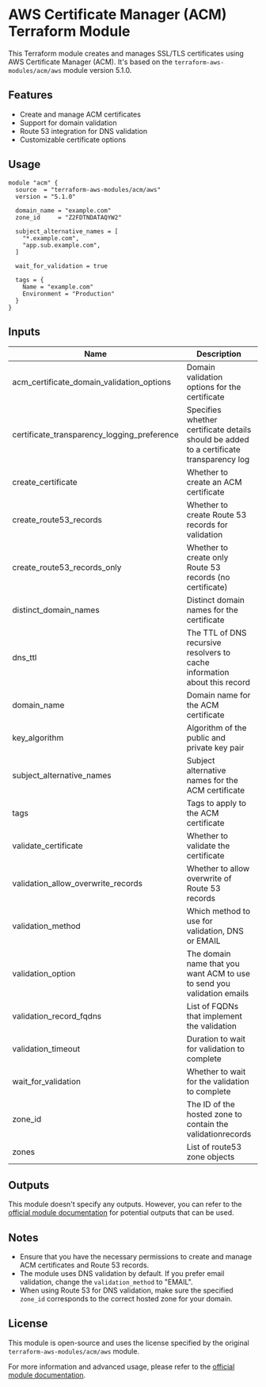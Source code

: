 # AWS Certificate Manager (ACM) Terraform Module

This Terraform module creates and manages SSL/TLS certificates using AWS Certificate Manager (ACM). It's based on the `terraform-aws-modules/acm/aws` module version 5.1.0.

## Features

- Create and manage ACM certificates
- Support for domain validation
- Route 53 integration for DNS validation
- Customizable certificate options

## Usage

```hcl
module "acm" {
  source  = "terraform-aws-modules/acm/aws"
  version = "5.1.0"

  domain_name = "example.com"
  zone_id     = "Z2FDTNDATAQYW2"

  subject_alternative_names = [
    "*.example.com",
    "app.sub.example.com",
  ]

  wait_for_validation = true

  tags = {
    Name = "example.com"
    Environment = "Production"
  }
}
```

## Inputs

| Name | Description | Type | Default | Required |
|------|-------------|------|---------|:--------:|
| acm_certificate_domain_validation_options | Domain validation options for the certificate | `any` | `null` | no |
| certificate_transparency_logging_preference | Specifies whether certificate details should be added to a certificate transparency log | `string` | `"ENABLED"` | no |
| create_certificate | Whether to create an ACM certificate | `bool` | `true` | no |
| create_route53_records | Whether to create Route 53 records for validation | `bool` | `true` | no |
| create_route53_records_only | Whether to create only Route 53 records (no certificate) | `bool` | `false` | no |
| distinct_domain_names | Distinct domain names for the certificate | `list(string)` | `[]` | no |
| dns_ttl | The TTL of DNS recursive resolvers to cache information about this record | `number` | `60` | no |
| domain_name | Domain name for the ACM certificate | `string` | `""` | yes |
| key_algorithm | Algorithm of the public and private key pair | `string` | `"RSA_2048"` | no |
| subject_alternative_names | Subject alternative names for the ACM certificate | `list(string)` | `[]` | no |
| tags | Tags to apply to the ACM certificate | `map(string)` | `{}` | no |
| validate_certificate | Whether to validate the certificate | `bool` | `true` | no |
| validation_allow_overwrite_records | Whether to allow overwrite of Route 53 records | `bool` | `true` | no |
| validation_method | Which method to use for validation, DNS or EMAIL | `string` | `"DNS"` | no |
| validation_option | The domain name that you want ACM to use to send you validation emails | `any` | `{}` | no |
| validation_record_fqdns | List of FQDNs that implement the validation | `list(string)` | `[]` | no |
| validation_timeout | Duration to wait for validation to complete | `string` | `"45m"` | no |
| wait_for_validation | Whether to wait for the validation to complete | `bool` | `true` | no |
| zone_id | The ID of the hosted zone to contain the validationrecords | `string` | `""` | no |
| zones | List of route53 zone objects | `any` | `{}` | no |

## Outputs

This module doesn't specify any outputs. However, you can refer to the [official module documentation](https://registry.terraform.io/modules/terraform-aws-modules/acm/aws/latest) for potential outputs that can be used.

## Notes

- Ensure that you have the necessary permissions to create and manage ACM certificates and Route 53 records.
- The module uses DNS validation by default. If you prefer email validation, change the `validation_method` to "EMAIL".
- When using Route 53 for DNS validation, make sure the specified `zone_id` corresponds to the correct hosted zone for your domain.

## License

This module is open-source and uses the license specified by the original `terraform-aws-modules/acm/aws` module.

For more information and advanced usage, please refer to the [official module documentation](https://registry.terraform.io/modules/terraform-aws-modules/acm/aws/latest).